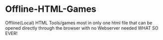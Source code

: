 # Offline-HTML-Games
Offliine(Local) HTML Tools/games most in only one html file that can be opened directly through the browser with no Webserver needed WHAT SO EVER!
